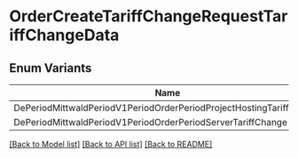 # OrderCreateTariffChangeRequestTariffChangeData

## Enum Variants

| Name | Description |
|---- | -----|
| DePeriodMittwaldPeriodV1PeriodOrderPeriodProjectHostingTariffChange |  |
| DePeriodMittwaldPeriodV1PeriodOrderPeriodServerTariffChange |  |

[[Back to Model list]](../README.md#documentation-for-models) [[Back to API list]](../README.md#documentation-for-api-endpoints) [[Back to README]](../README.md)


